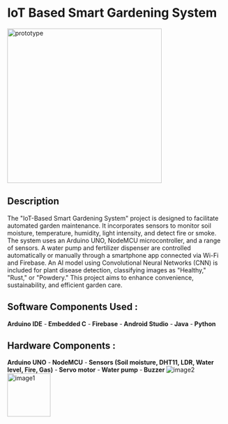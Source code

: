 <h1>IoT Based Smart Gardening System</h1>


<img width="354" alt="prototype" src="https://github.com/user-attachments/assets/abe7f879-1b2c-442d-9cb8-1caf547b7e64">
 

<h2>Description</h2>
The "IoT-Based Smart Gardening System" project is designed to facilitate automated garden maintenance. It incorporates sensors to monitor soil moisture, temperature, humidity, light intensity, and detect fire or smoke. The system uses an Arduino UNO, NodeMCU microcontroller, and a range of sensors. A water pump and fertilizer dispenser are controlled automatically or manually through a smartphone app connected via Wi-Fi and Firebase. An AI model using Convolutional Neural Networks (CNN) is included for plant disease detection, classifying images as "Healthy," "Rust," or "Powdery." This project aims to enhance convenience, sustainability, and efficient garden care.

<h2>Software Components Used :</h2>
<b>Arduino IDE</b>
-<b> Embedded C</b>
-<b> Firebase</b>
-<b> Android Studio</b>
-<b> Java</b>
-<b> Python</b>

<h2>Hardware Components :</h2>
<b>Arduino UNO</b>
-<b> NodeMCU</b>
-<b> Sensors (Soil moisture, DHT11, LDR, Water level, Fire, Gas)</b>
-<b> Servo motor</b>
-<b> Water pump</b>
-<b> Buzzer</b>

<img alt="image2" src="https://github.com/user-attachments/assets/b4965647-433f-4932-825f-38601f4326c6">
<img width="99" alt="image1" src="https://github.com/user-attachments/assets/a6e122dd-7333-4821-8ad1-e87e6fa870ff">








